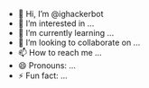 - 👋 Hi, I’m @ighackerbot
- 👀 I’m interested in ...
- 🌱 I’m currently learning ...
- 💞️ I’m looking to collaborate on ...
- 📫 How to reach me ...
- 😄 Pronouns: ...
- ⚡ Fun fact: ...

<!---
ighackerbot/ighackerbot is a ✨ special ✨ repository because its `README.md` (this file) appears on your GitHub profile.
You can click the Preview link to take a look at your changes.
--->
